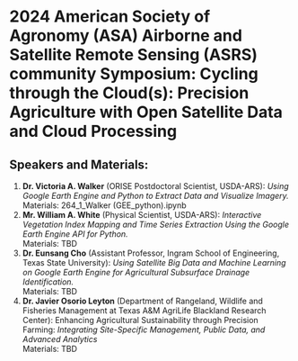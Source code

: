 # 2024 American Society of Agronomy (ASA) Airborne and Satellite Remote Sensing (ASRS) community Symposium: Cycling through the Cloud(s): Precision Agriculture with Open Satellite Data and Cloud Processing

## Speakers and Materials: 


1. **Dr. Victoria A. Walker** (ORISE Postdoctoral Scientist, USDA-ARS): *Using Google Earth Engine and Python to Extract Data and Visualize Imagery.* <br> 
    Materials: 264_1_Walker (GEE_python).ipynb
2. **Mr. William A. White** (Physical Scientist, USDA-ARS): *Interactive Vegetation Index Mapping and Time Series Extraction Using the Google Earth Engine API for Python.* <br>
    Materials: TBD
3. **Dr. Eunsang Cho** (Assistant Professor, Ingram School of Engineering, Texas State University): *Using Satellite Big Data and Machine Learning on Google Earth Engine for Agricultural Subsurface Drainage Identification.* <br>
    Materials: TBD
4. **Dr. Javier Osorio Leyton** (Department of Rangeland, Wildlife and Fisheries Management at Texas A&M AgriLife Blackland Research Center): Enhancing Agricultural Sustainability through Precision Farming: *Integrating Site-Specific Management, Public Data, and Advanced Analytics* <br>
    Materials: TBD

